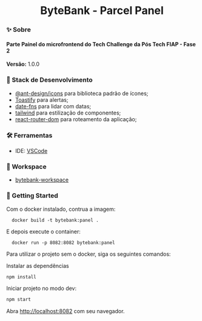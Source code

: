 <h1 align="center">ByteBank - Parcel Panel </h1>

### ✨ Sobre

<h4>Parte Painel do microfrontend do Tech Challenge da Pós Tech FIAP - Fase 2</h4>

<b>Versão:</b> 1.0.0

### 📌 Stack de Desenvolvimento

- [@ant-design/icons](https://ant.design/components/icon) para biblioteca padrão de ícones;
- [Toastify](https://www.npmjs.com/package/toastify-js) para alertas;
- [date-fns](https://date-fns.org/) para lidar com datas;
- [tailwind](https://tailwindcss.com/) para estilização de componentes;
- [react-router-dom](https://reactrouter.com/) para roteamento da aplicação;

### 🛠 Ferramentas
- IDE: [VSCode](https://code.visualstudio.com/)

### 🎲 Workspace
- [bytebank-workspace](https://github.com/beatrizsantiago/bytebank-workspace)

### 🎯 Getting Started

Com o docker instalado, contrua a imagem:

  ```
    docker build -t bytebank:panel .
  ```

E depois execute o container:

  ```
    docker run -p 8082:8082 bytebank:panel
  ```

Para utilizar o projeto sem o docker, siga os seguintes comandos:

Instalar as dependências

```bash
npm install
```

Iniciar projeto no modo dev:

```bash
npm start
```

Abra [http://localhost:8082](http://localhost:8082) com seu navegador.
